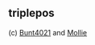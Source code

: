 ## triplepos

(c) [Bunt4021](https://github.com/Bunt4021) and [Mollie](https://github.com/molliexoxo)
